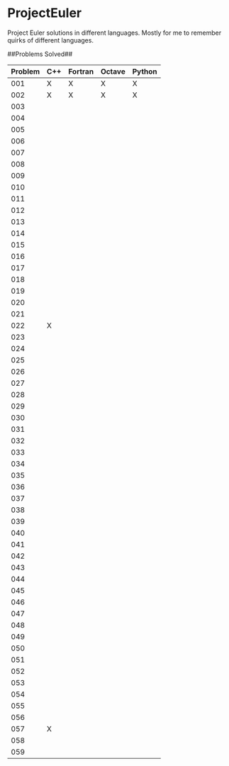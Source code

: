 # ProjectEuler
Project Euler solutions in different languages.  Mostly for me to remember quirks of different languages.


##Problems Solved##

| Problem   | C++    | Fortran | Octave | Python |
|-----------|--------|---------|--------|--------|
| 001       |   X    | X       |  X     |    X   |
| 002       |   X    | X       |  X     |    X   |
| 003       |        |         |        |        |
| 004       |        |         |        |        |
| 005       |        |         |        |        |
| 006       |        |         |        |        |
| 007       |        |         |        |        |
| 008       |        |         |        |        |
| 009       |        |         |        |        |
| 010       |        |         |        |        |
| 011       |        |         |        |        |
| 012       |        |         |        |        |
| 013       |        |         |        |        |
| 014       |        |         |        |        |
| 015       |        |         |        |        |
| 016       |        |         |        |        |
| 017       |        |         |        |        |
| 018       |        |         |        |        |
| 019       |        |         |        |        |
| 020       |        |         |        |        |
| 021       |        |         |        |        |
| 022       |  X     |         |        |        |
| 023       |        |         |        |        |
| 024       |        |         |        |        |
| 025       |        |         |        |        |
| 026       |        |         |        |        |
| 027       |        |         |        |        |
| 028       |        |         |        |        |
| 029       |        |         |        |        |
| 030       |        |         |        |        |
| 031       |        |         |        |        |
| 032       |        |         |        |        |
| 033       |        |         |        |        |
| 034       |        |         |        |        |
| 035       |        |         |        |        |
| 036       |        |         |        |        |
| 037       |        |         |        |        |
| 038       |        |         |        |        |
| 039       |        |         |        |        |
| 040       |        |         |        |        |
| 041       |        |         |        |        |
| 042       |        |         |        |        |
| 043       |        |         |        |        |
| 044       |        |         |        |        |
| 045       |        |         |        |        |
| 046       |        |         |        |        |
| 047       |        |         |        |        |
| 048       |        |         |        |        |
| 049       |        |         |        |        |
| 050       |        |         |        |        |
| 051       |        |         |        |        |
| 052       |        |         |        |        |
| 053       |        |         |        |        |
| 054       |        |         |        |        |
| 055       |        |         |        |        |
| 056       |        |         |        |        |
| 057       |  X     |         |        |        |
| 058       |        |         |        |        |
| 059       |        |         |        |        |

